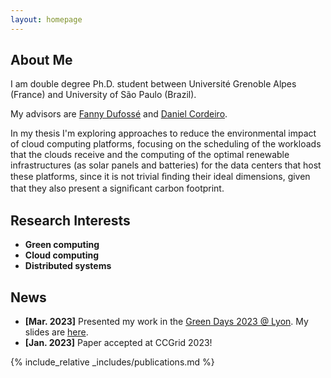 ```yaml
---
layout: homepage
---
```


## About Me

I am double degree Ph.D. student between Université Grenoble Alpes (France) and University of São Paulo (Brazil).

My advisors are [Fanny Dufossé](https://graal.ens-lyon.fr/~fdufosse/) and [Daniel Cordeiro](http://www.each.usp.br/dc/).

In my thesis I'm exploring approaches to reduce the environmental impact of cloud computing platforms, focusing on the scheduling of the workloads that the
clouds receive and the computing of the optimal renewable infrastructures (as solar panels and batteries) for the data centers that host these platforms, since it is not trivial ﬁnding their ideal dimensions, given that they also present a signiﬁcant carbon footprint.


## Research Interests

- **Green computing** 
- **Cloud computing** 
- **Distributed systems** 
  

## News
- **[Mar. 2023]** Presented my work in the [Green Days 2023 @ Lyon](http://perso.ens-lyon.fr/laurent.lefevre/greendayslyon2023/). My slides are [here](http://perso.ens-lyon.fr/laurent.lefevre/greendayslyon2023/slides/GreenDays2023_Silva_Vasconcelos.pdf).
- **[Jan. 2023]** Paper accepted at CCGrid 2023!

{% include_relative _includes/publications.md %}


